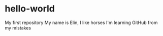 # hello-world
My first repository
My name is Elin, I like horses 
I'm learning GitHub from my mistakes
